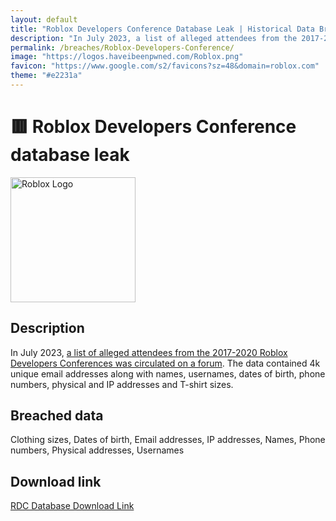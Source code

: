 ```yaml
---
layout: default
title: "Roblox Developers Conference Database Leak | Historical Data Breaches Archive"
description: "In July 2023, a list of alleged attendees from the 2017-2020 Roblox Developers Conferences was circulated on a forum. The data contained 4k unique email addresses along with names, usernames, dates of birth, phone numbers, physical and IP addresses and T-shirt sizes."
permalink: /breaches/Roblox-Developers-Conference/
image: "https://logos.haveibeenpwned.com/Roblox.png"
favicon: "https://www.google.com/s2/favicons?sz=48&domain=roblox.com"
theme: "#e2231a"
---
```


# 🟥 Roblox Developers Conference database leak

<img src="https://logos.haveibeenpwned.com/Roblox.png" alt="Roblox Logo" width="200" height="200">

## Description

In July 2023, <a href="https://redirect.trace.rip/?url=https://twitter.com/troyhunt/status/1681163196110098432" target="_blank" rel="noopener">a list of alleged attendees from the 2017-2020 Roblox Developers Conferences was circulated on a forum</a>. The data contained 4k unique email addresses along with names, usernames, dates of birth, phone numbers, physical and IP addresses and T-shirt sizes.

## Breached data

Clothing sizes, Dates of birth, Email addresses, IP addresses, Names, Phone numbers, Physical addresses, Usernames

## Download link

[RDC Database Download Link](https://redirect.trace.rip/?url=https://buzzheavier.com/j6thdn24enwc)